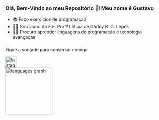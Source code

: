 <h3 align="left">Olá, Bem-Vindo ao meu Repositório 👋! Meu nome é Gustavo </h3>

- 📚 Faço exercícios de programação
- 👩‍🎓 Sou aluno do E.E. Profª Letícia de Godoy B. C. Lopes
- 👩‍💻 Procuro aprender linguagens de programação e tecnologia avançadas

###
Fique a vontade para conversar comigo

<div align="left">
  <a href="https://instagram.com/guxta.zxx" target="_blank">
    <img src="https://img.shields.io/static/v1?message=Instagram&logo=instagram&label=&color=E4405F&logoColor=white&labelColor=&style=for-the-badge" height="35" alt="instagram logo"  />
  </a>
</div>

<div align="left">
  <img src="https://github-readme-stats.vercel.app/api/top-langs?username=guxta-ofc&locale=en&hide_title=false&layout=compact&card_width=320&langs_count=5&theme=dracula&hide_border=false" height="150" alt="languages graph"  />
</div>

###
